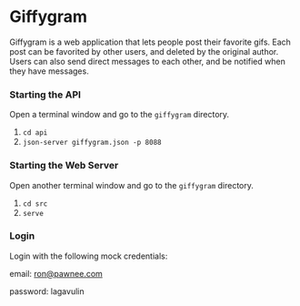 # Giffygram

Giffygram is a web application that lets people post their favorite gifs. Each post can be favorited by other users, and deleted by the original author. Users can also send direct messages to each other, and be notified when they have messages.

### Starting the API

Open a terminal window and go to the `giffygram` directory.

1. `cd api`
1. `json-server giffygram.json -p 8088`

### Starting the Web Server

Open another terminal window and go to the `giffygram` directory.

1. `cd src`
1. `serve`

### Login

Login with the following mock credentials:

email: ron@pawnee.com

password: lagavulin

